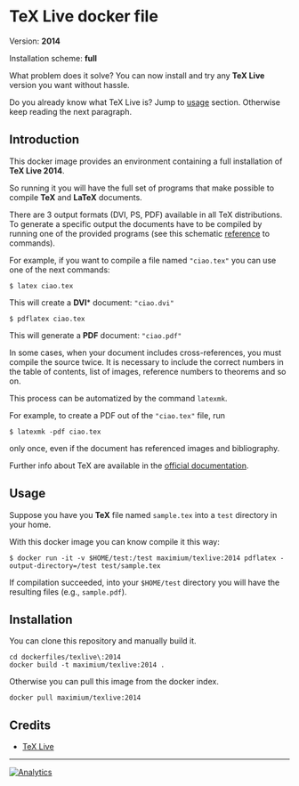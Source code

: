 TeX Live docker file
====================

Version: **2014**

Installation scheme: **full**

What problem does it solve? You can now install and try any **TeX Live** version you want without hassle.

Do you already know what TeX Live is? Jump to [usage](#usage) section. Otherwise keep reading the next paragraph.

Introduction
------------

This docker image provides an environment containing a full installation of **TeX Live 2014**.

So running it you will have the full set of programs that make possible to compile **TeX** and **LaTeX** documents.

There are 3 output formats (DVI, PS, PDF) available in all TeX distributions. To generate a specific output the documents have to be compiled by running one of the provided programs (see this schematic [reference](https://it.sharelatex.com/learn/Choosing_a_LaTeX_Compiler#Reference_guide) to commands).

For example, if you want to compile a file named `"ciao.tex"` you can use one of the next commands:

```
$ latex ciao.tex
```

This will create a **DVI*** document: `"ciao.dvi"`

```
$ pdflatex ciao.tex
```

This will generate a **PDF** document: `"ciao.pdf"`

In some cases, when your document includes cross-references, you must compile the source twice. It is necessary to include the correct numbers in the table of contents, list of images, reference numbers to theorems and so on.

This process can be automatized by the command `latexmk`.

For example, to create a PDF out of the `"ciao.tex"` file, run

```
$ latexmk -pdf ciao.tex
```

only once, even if the document has referenced images and bibliography.

Further info about TeX are available in the [official documentation](https://www.tug.org/texlive/doc/texlive-en/texlive-en.html).

Usage
-----

Suppose you have you **TeX** file named `sample.tex` into a `test` directory in your home.

With this docker image you can know compile it this way:

```
$ docker run -it -v $HOME/test:/test maximium/texlive:2014 pdflatex -output-directory=/test test/sample.tex
```

If compilation succeeded, into your `$HOME/test` directory you will have the resulting files (e.g., `sample.pdf`).


Installation
------------

You can clone this repository and manually build it.

```
cd dockerfiles/texlive\:2014
docker build -t maximium/texlive:2014 .
```

Otherwise you can pull this image from the docker index.

```
docker pull maximium/texlive:2014
```

Credits
-------

- [TeX Live](http://www.tug.org/texlive)

---

[![Analytics](https://ga-beacon.appspot.com/UA-49657176-1/dockerfiles/texlive:2014)](https://github.com/igrigorik/ga-beacon)
